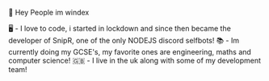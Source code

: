 👋 Hey People im windex

🖥️ - I love to code, i started in lockdown and since then became the developer of SnipR, one of the only NODEJS discord selfbots!
📚 - Im currently doing my GCSE's, my favorite ones are engineering, maths and computer science!
🇬🇧 - I live in the uk along with some of my development team!
